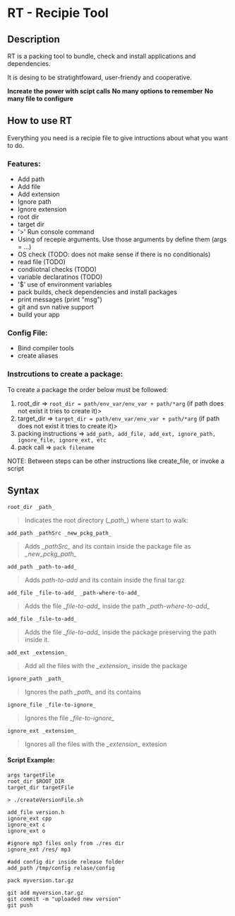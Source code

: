 # RT - Recipie Tool

## Description

RT is a packing tool to bundle, check and install applications and dependencies.

It is desing to be stratightfoward, user-friendy and cooperative.

**Increate the power with scipt calls**
**No many options to remember**
**No many file to configure**

## How to use RT
Everything you need is a recipie file to give intructions about what you want to do.

### Features:
* Add path
* Add file
* Add extension
* Ignore path
* Ignore extension
* root dir 
* target dir
* '>' Run console command
* Using of recepie arguments. Use those arguments by define them (args = ...)
* OS check (TODO: does not make sense if there is no conditionals)
* read file (TODO)
* condiiotnal checks (TODO)
* variable declaratinos (TODO)
* '$' use of environment variables
* pack builds, check dependencies and install packages
* print messages (print "msg")
* git and svn native support 
* build your app

### Config File:
* Bind compiler tools
* create aliases

### Instrcutions to create a package:

To create a package the order below must be followed: 

1. root_dir => `root_dir = path/env_var/env_var + path/*arg`  (if path does not exist it tries to create it)>
2. target_dir => `target_dir = path/env_var/env_var + path/*arg` (if path does not exist it tries to create it)>
3. packing instructions => `add_path, add_file, add_ext, ignore_path, ignore_file, ignore_ext, etc`
4. pack call => `pack filename`

NOTE: Between steps can be other instructions like create_file, or invoke a script

## Syntax
`root_dir _path_` 
 > Indicates the root directory (*\_path\_*) where start to walk:
   
`add_path _pathSrc _new_pckg_path_` 

> Adds _\_pathSrc\__ and its contain inside the package file as *\_new_pckg_path\_*

`add_path _path-to-add_`

> Adds *_path-to-add_* and its contain inside the final tar.gz
  
`add_file _file-to-add_ _path-where-to-add_`

> Adds the file *\_file-to-add\_* inside the path *\_path-where-to-add\_*

`add_file _file-to-add_`

> Adds the file *\_file-to-add\_* inside the package preserving the path inside it.

`add_ext _extension_`

> Add all the files with the *\_extension\_* inside the package

`ignore_path _path_`

> Ignores the path *\_path\_* and its contains

`ignore_file _file-to-ignore_`

> Ignores the file *\_file-to-ignore\_*

`ignore_ext _extension_`

> Ignores all the files with the *\_extension\_* extesion

#### Script Example:
```
args targetFile
root_dir $ROOT_DIR
target_dir targetFile

> ./createVersionFile.sh

add_file version.h
ignore_ext cpp
ignore_ext c
ignore_ext o

#ignore mp3 files only from ./res dir
ignore_ext /res/ mp3

#add config dir inside release folder
add_path /tmp/config relase/config

pack myversion.tar.gz

git add myversion.tar.gz
git commit -m "uploaded new version"
git push
```
